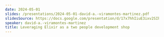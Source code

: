 ```yaml
---
date: 2024-05-01
slides: /presentations/2024-05-01-david-a.-viramontes-martinez.pdf
slidesSource: https://docs.google.com/presentation/d/17x7hhIiuE3ixv2SIhtdHoeR7DlmZ4_9_nJylCDGDEKI/edit?usp=sharing
speaker: david-a.-viramontes-martinez
title: Leveraging Elixir as a two people development shop
---
```

